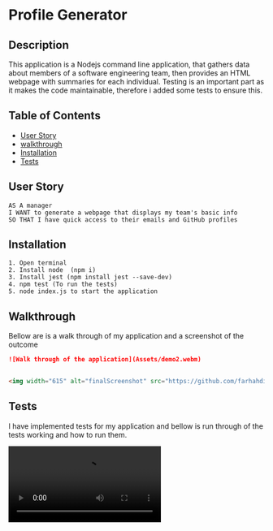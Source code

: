 # Profile Generator

## Description
This application is a Nodejs command line application, that gathers data about members of a software engineering team, then provides an HTML webpage with summaries for each individual. Testing is an important part as it makes the code maintainable, therefore i added some tests to ensure this.
## Table of Contents
- [User Story](#user-story)
- [walkthrough](#walkthrough)
- [Installation](#installation)
- [Tests](#tests)

## User Story
```
AS A manager
I WANT to generate a webpage that displays my team's basic info
SO THAT I have quick access to their emails and GitHub profiles
```
## Installation
```
1. Open terminal 
2. Install node  (npm i)
3. Install jest (npm install jest --save-dev)
4. npm test (To run the tests)
5. node index.js to start the application 

```
## Walkthrough

Bellow are is a walk through of my application and a screenshot of the outcome

 ```md
![Walk through of the application](Assets/demo2.webm)   


<img width="615" alt="finalScreenshot" src="https://github.com/farhahdin1997/profileGenerator/files/8192485/screenshot.pdf">

```
## Tests

I have implemented tests for my application and bellow is run through of the tests working and how to run them.

![Testing demo](.Assets/demo1.webm)
